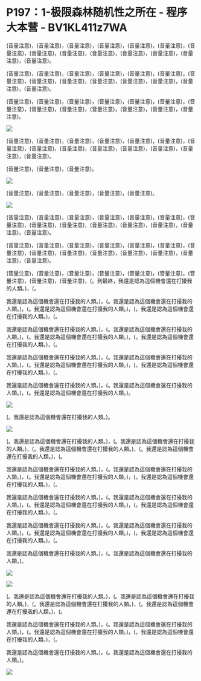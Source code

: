 # P197：1-极限森林随机性之所在 - 程序大本营 - BV1KL411z7WA

(音量注意)，(音量注意)，(音量注意)，(音量注意)，(音量注意)，(音量注意)，(音量注意)，(音量注意)，(音量注意)，(音量注意)，(音量注意)，(音量注意)，(音量注意)，(音量注意)。

(音量注意)，(音量注意)，(音量注意)，(音量注意)，(音量注意)，(音量注意)，(音量注意)，(音量注意)，(音量注意)，(音量注意)，(音量注意)，(音量注意)，(音量注意)，(音量注意)。

(音量注意)，(音量注意)，(音量注意)，(音量注意)，(音量注意)，(音量注意)，(音量注意)，(音量注意)，(音量注意)，(音量注意)，(音量注意)，(音量注意)，(音量注意)。



![](img/dbfda8d26ae63666e4a087790eb4f789_1.png)

(音量注意)，(音量注意)，(音量注意)，(音量注意)，(音量注意)，(音量注意)，(音量注意)，(音量注意)，(音量注意)，(音量注意)，(音量注意)，(音量注意)，(音量注意)，(音量注意)。

(音量注意)，(音量注意)，(音量注意)。

![](img/dbfda8d26ae63666e4a087790eb4f789_3.png)

(音量注意)，(音量注意)，(音量注意)，(音量注意)，(音量注意)。

![](img/dbfda8d26ae63666e4a087790eb4f789_5.png)

(音量注意)，(音量注意)，(音量注意)，(音量注意)，(音量注意)，(音量注意)，(音量注意)，(音量注意)，(音量注意)，(音量注意)，(音量注意)，(音量注意)，(音量注意)，(音量注意)。

(音量注意)，(音量注意)，(音量注意)，(音量注意)，(音量注意)，(音量注意)，(音量注意)，(音量注意)，(音量注意)，(音量注意)，(音量注意)，(音量注意)，(音量注意)，(音量注意)。

(音量注意)，(音量注意)，(音量注意)，(音量注意)，(音量注意)，(音量注意)，(音量注意)，(音量注意)，(音量注意)，(。到最終，我還是認為這個機會還在打擾我的人類。)，(。

我還是認為這個機會還在打擾我的人類。)，(。我還是認為這個機會還在打擾我的人類。)，(。我還是認為這個機會還在打擾我的人類。)，(。我還是認為這個機會還在打擾我的人類。)，(。

我還是認為這個機會還在打擾我的人類。)，(。我還是認為這個機會還在打擾我的人類。)，(。我還是認為這個機會還在打擾我的人類。)，(。我還是認為這個機會還在打擾我的人類。)，(。

我還是認為這個機會還在打擾我的人類。)，(。我還是認為這個機會還在打擾我的人類。)，(。我還是認為這個機會還在打擾我的人類。)，(。我還是認為這個機會還在打擾我的人類。)，(。

我還是認為這個機會還在打擾我的人類。)，(。我還是認為這個機會還在打擾我的人類。)，(。我還是認為這個機會還在打擾我的人類。)。



![](img/dbfda8d26ae63666e4a087790eb4f789_7.png)

(。我還是認為這個機會還在打擾我的人類。)。

![](img/dbfda8d26ae63666e4a087790eb4f789_9.png)

(。我還是認為這個機會還在打擾我的人類。)，(。我還是認為這個機會還在打擾我的人類。)，(。我還是認為這個機會還在打擾我的人類。)，(。我還是認為這個機會還在打擾我的人類。)，(。

我還是認為這個機會還在打擾我的人類。)，(。我還是認為這個機會還在打擾我的人類。)，(。我還是認為這個機會還在打擾我的人類。)，(。我還是認為這個機會還在打擾我的人類。)，(。

我還是認為這個機會還在打擾我的人類。)，(。我還是認為這個機會還在打擾我的人類。)，(。我還是認為這個機會還在打擾我的人類。)，(。我還是認為這個機會還在打擾我的人類。)，(。

我還是認為這個機會還在打擾我的人類。)，(。我還是認為這個機會還在打擾我的人類。)，(。我還是認為這個機會還在打擾我的人類。)，(。我還是認為這個機會還在打擾我的人類。)，(。

我還是認為這個機會還在打擾我的人類。)，(。我還是認為這個機會還在打擾我的人類。)。

![](img/dbfda8d26ae63666e4a087790eb4f789_11.png)

![](img/dbfda8d26ae63666e4a087790eb4f789_12.png)

(。我還是認為這個機會還在打擾我的人類。)，(。我還是認為這個機會還在打擾我的人類。)，(。我還是認為這個機會還在打擾我的人類。)，(。我還是認為這個機會還在打擾我的人類。)，(。

我還是認為這個機會還在打擾我的人類。)，(。我還是認為這個機會還在打擾我的人類。)，(。我還是認為這個機會還在打擾我的人類。)，(。我還是認為這個機會還在打擾我的人類。)，(。

我還是認為這個機會還在打擾我的人類。)，(。我還是認為這個機會還在打擾我的人類。)。

![](img/dbfda8d26ae63666e4a087790eb4f789_14.png)
